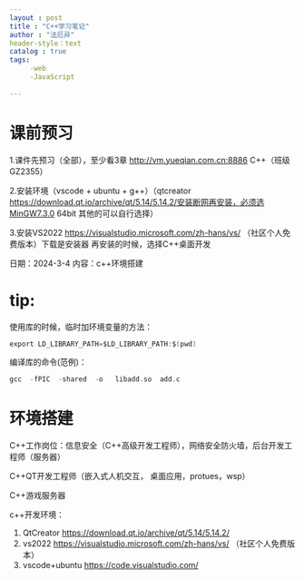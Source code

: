 ```yaml
---
layout : post
title : "C++学习笔记"
author : "法厄异"
header-style：text
catalog : true
tags:
     -web
     -JavaScript
     
---
```

# 课前预习

1.课件先预习（全部），至少看3章  http://vm.yueqian.com.cn:8886   C++（班级GZ2355）

2.安装环境（vscode + ubuntu + g++）（qtcreator  https://download.qt.io/archive/qt/5.14/5.14.2/安装断网再安装，必须选MinGW7.3.0 64bit 其他的可以自行选择）

3.安装VS2022 https://visualstudio.microsoft.com/zh-hans/vs/ （社区个人免费版本）下载是安装器 再安装的时候，选择C++桌面开发

日期：2024-3-4  内容：c++环境搭建

# tip:

使用库的时候，临时加环境变量的方法：

```c
export LD_LIBRARY_PATH=$LD_LIBRARY_PATH:$(pwd)
```

编译库的命令(范例)：

```c
gcc  -fPIC  -shared  -o   libadd.so  add.c
```



# 环境搭建

C++工作岗位：信息安全（C++高级开发工程师），网络安全防火墙，后台开发工程师（服务器）

C++QT开发工程师（嵌入式人机交互， 桌面应用，protues，wsp）

C++游戏服务器

c++开发环境：

1. QtCreator  https://download.qt.io/archive/qt/5.14/5.14.2/
2. vs2022   https://visualstudio.microsoft.com/zh-hans/vs/ （社区个人免费版本）
3. vscode+ubuntu  https://code.visualstudio.com/

